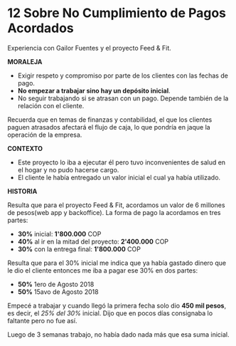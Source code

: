 # 12 Sobre No Cumplimiento de Pagos Acordados
Experiencia con Gailor Fuentes y el proyecto Feed & Fit.

**MORALEJA**

- Exigir respeto y compromiso por parte de los clientes con las fechas de pago.
- **No empezar a trabajar sino hay un depósito inicial**.
- No seguir trabajando si se atrasan con un pago. Depende también de la relación con el cliente.

Recuerda que en temas de finanzas y contabilidad, el que los clientes paguen atrasados afectará el flujo de caja, lo que pondría en jaque la operación de la empresa.

**CONTEXTO**

- Este proyecto lo iba a ejecutar él pero tuvo inconvenientes de salud en el hogar y no pudo hacerse cargo.
- El cliente le había entregado un valor inicial el cual ya había utilizado.

**HISTORIA**

Resulta que para el proyecto Feed & Fit, acordamos un valor de 6 millones de pesos(web app y backoffice). La forma de pago la acordamos en tres partes:

- **30%** inicial: **1'800.000** COP
- **40%** al ir en la mitad del proyecto: **2'400.000** COP
- **30%** con la entrega final: **1'800.000** COP

Resulta que para el 30% inicial me indica que ya había gastado dinero que le dio el cliente entonces me iba a pagar ese 30% en dos partes:

- **50%** 1ero de Agosto 2018
- **50%** 15avo de Agosto 2018

Empecé a trabajar y cuando llegó la primera fecha solo dio **450 mil pesos**, es decir, el *25% del 30%* inicial. Dijo que en pocos días consignaba lo faltante pero no fue así.

Luego de 3 semanas trabajo, no había dado nada más que esa suma inicial.

